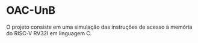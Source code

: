 # OAC-UnB
O projeto consiste em uma simulação das instruções de acesso à memória do RISC-V RV32I em linguagem C.
